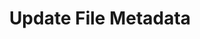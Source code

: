 ---
title: Update File Metadata
excerpt: Update file metadata, without updating the file content.
api:
  file: botpress-api.json
  operationId: updateFileMetadata
deprecated: false
hidden: false
metadata:
  title: ''
  description: ''
  robots: index
next:
  description: ''
---